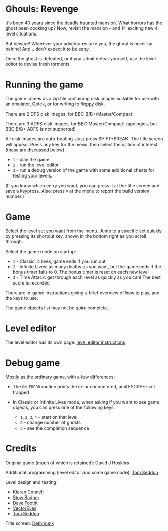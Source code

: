# Ghouls: Revenge

It's been 40 years since the deadly haunted mansion. What horrors has
the ghost been cooking up? Now, revisit the mansion - and 14 exciting
new 4-level situations.

But beware! Wherever your adventures take you, the ghost is never far
behind! And... don't expect it to be easy.

Once the ghost is defeated, or if you admit defeat yourself, use the
level editor to devise fresh torments.

# Running the game

The game comes as a zip file containing disk images suitable for use
with an emulator, Gotek, or for writing to floppy disk.

There are 2 DFS disk images, for BBC B/B+/Master/Compact:

There are 3 ADFS disk images, for BBC Master/Compact: (apologies, but
BBC B/B+ ADFS is not supported)

All disk images are auto-booting. Just press SHIFT+BREAK. The title
screen will appear. Press any key for the menu, then select the option
of interest: (these are discussed below)

- `1` - play the game
- `2` - run the level editor
- `3` - run a debug version of the game with some additional cheats
  for testing your levels.
  
(If you know which entry you want, you can press it at the title
screen and save a keypress. Also: press `V` at the menu to report the
build version number.)

# Game

Select the level set you want from the menu. Jump to a specific set
quickly by pressing its shortcut key, shown in the bottom right as you
screll through.

Select the game mode on startup:

- `1` - Classic: 4 lives, game ends if you run out
- `2` - Infinite Lives: as many deaths as you want, but the game
  ends if the bonus timer falls to 0. The bonus timer is reset on each
  new level
- `3` - Time Attack: get through each level as quickly as you can!
  The best score is recorded

There are in-game instructions giving a brief overview of how to play,
and the keys to use.

The game objects list may not be _quite_ complete...

# Level editor

The level editor has its own page: [level editor instructions](./ghouls-revenge-level-editor.md)

# Debug game

Mostly as the ordinary game, with a few differences:

- The `ON ERROR` routine prints the error encountered, and ESCAPE
  isn't trapped
- In Classic or Infinite Lives mode, when asking if you want to see
  game objects, you can press one of the following keys:
  
  - `1`, `2`, `3`, `4` - start on that level
  - `G` - change number of ghosts
  - `C` - see the completion sequence

# Credits

Original game (much of which is retained): David J Hoskins

Additional programming (level editor and some game code): [Tom
Seddon](https://www.stardot.org.uk/forums/memberlist.php?mode=viewprofile&u=454)

Level design and testing:

- [Kieran Connell](https://www.stardot.org.uk/forums/memberlist.php?mode=viewprofile&u=10431)
- [Stew Badger](https://www.stardot.org.uk/forums/memberlist.php?mode=viewprofile&u=9784)
- [Dave Footitt](https://www.stardot.org.uk/forums/memberlist.php?mode=viewprofile&u=605)
- [VectorEyes](https://www.stardot.org.uk/forums/memberlist.php?mode=viewprofile&u=11399)
- [Tom Seddon](https://www.stardot.org.uk/forums/memberlist.php?mode=viewprofile&u=454)

Title screen: [Dethmunk](https://www.stardot.org.uk/forums/memberlist.php?mode=viewprofile&u=10689)

